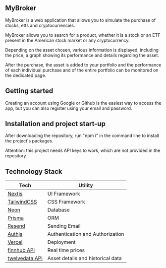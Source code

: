 ## MyBroker

MyBroker is a web application that allows you to simulate the purchase of stocks, etfs and cryptocurrencies.

MyBroker allows you to search for a product, whether it is a stock or an ETF present in the American stock market or any cryptocurrency.

Depending on the asset chosen, various information is displayed, including the price, a graph showing its performance and details regarding the asset.

After the purchase, the asset is added to your portfolio and the performance of each individual purchase and of the entire portfolio can be monitored on the dedicated page.

## Getting started

Creating an account using Google or Github is the easiest way to access the app, but you can also register using your email and password.

## Installation and project start-up

After downloading the repository, run "npm i" in the command line to install the project's packages.

Attention: this project needs API keys to work, which are not provided in the repository

## Technology Stack

| Tech    | Utility |
|---------|----------|
| [Nextjs](https://nextjs.org)   | UI Framework        |
| [TailwindCSS](https://tailwindcss.com)    | CSS Framework       |
| [Neon](https://neon.tech/) | Database |
| [Prisma](https://www.prisma.io/) | ORM |
| [Resend](https://resend.com/) | Sending Email |
| [Authjs](https://authjs.dev/) | Authentication and Authorization|
| [Vercel](https://vercel.com/) | Deployment |
| [finnhub API](https://finnhub.io/) | Real time prices |
| [twelvedata API](https://twelvedata.com/) | Asset details and historical data |